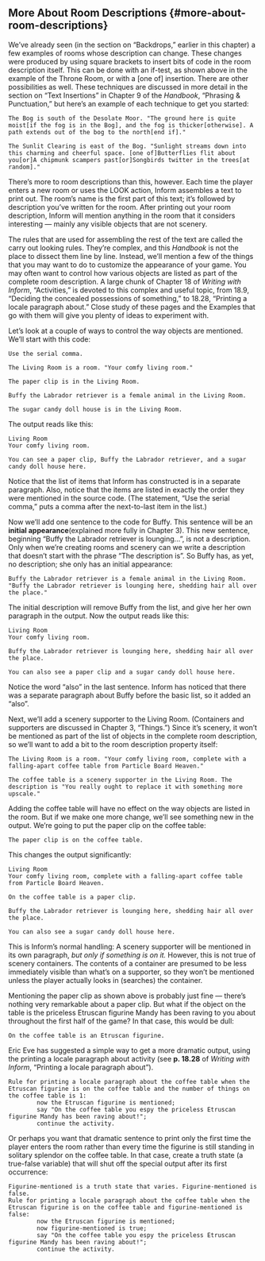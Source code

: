## More About Room Descriptions {#more-about-room-descriptions}

We’ve already seen (in the section on “Backdrops,” earlier in this chapter) a few examples of rooms whose description can change. These changes were produced by using square brackets to insert bits of code in the room description itself. This can be done with an if-test, as shown above in the example of the Throne Room, or with a [one of] insertion. There are other possibilities as well. These techniques are discussed in more detail in the section on “Text Insertions” in Chapter 9 of the _Handbook_, “Phrasing &amp; Punctuation,” but here’s an example of each technique to get you started:

```inform7
The Bog is south of the Desolate Moor. "The ground here is quite moist[if the fog is in the Bog], and the fog is thicker[otherwise]. A path extends out of the bog to the north[end if]."

The Sunlit Clearing is east of the Bog. "Sunlight streams down into this charming and cheerful space. [one of]Butterflies flit about you[or]A chipmunk scampers past[or]Songbirds twitter in the trees[at random]."
```

There’s more to room descriptions than this, however. Each time the player enters a new room or uses the LOOK action, Inform assembles a text to print out. The room’s name is the first part of this text; it’s followed by description you’ve written for the room. After printing out your room description, Inform will mention anything in the room that it considers interesting — mainly any visible objects that are not scenery.

The rules that are used for assembling the rest of the text are called the carry out looking rules. They’re complex, and this _Handbook_ is not the place to dissect them line by line. Instead, we’ll mention a few of the things that you may want to do to customize the appearance of your game. You may often want to control how various objects are listed as part of the complete room description. A large chunk of Chapter 18 of _Writing with Inform_, “Activities,” is devoted to this complex and useful topic, from 18.9, “Deciding the concealed possessions of something,” to 18.28, “Printing a locale paragraph about.” Close study of these pages and the Examples that go with them will give you plenty of ideas to experiment with.

Let’s look at a couple of ways to control the way objects are mentioned. We’ll start with this code:

```inform7
Use the serial comma.

The Living Room is a room. "Your comfy living room."

The paper clip is in the Living Room.

Buffy the Labrador retriever is a female animal in the Living Room.

The sugar candy doll house is in the Living Room.
```

The output reads like this:

```
Living Room
Your comfy living room.

You can see a paper clip, Buffy the Labrador retriever, and a sugar candy doll house here.
```

Notice that the list of items that Inform has constructed is in a separate paragraph. Also, notice that the items are listed in exactly the order they were mentioned in the source code. (The statement, “Use the serial comma,” puts a comma after the next-to-last item in the list.)

Now we’ll add one sentence to the code for Buffy. This sentence will be an **initial appearance**(explained more fully in Chapter 3). This new sentence, beginning “Buffy the Labrador retriever is lounging...”, is not a description. Only when we’re creating rooms and scenery can we write a description that doesn’t start with the phrase “The description is”. So Buffy has, as yet, no description; she only has an initial appearance:

```inform7
Buffy the Labrador retriever is a female animal in the Living Room. "Buffy the Labrador retriever is lounging here, shedding hair all over the place."
```

The initial description will remove Buffy from the list, and give her her own paragraph in the output. Now the output reads like this:

```
Living Room
Your comfy living room.

Buffy the Labrador retriever is lounging here, shedding hair all over the place.

You can also see a paper clip and a sugar candy doll house here.
```

Notice the word “also” in the last sentence. Inform has noticed that there was a separate paragraph about Buffy before the basic list, so it added an “also”.

Next, we’ll add a scenery supporter to the Living Room. (Containers and supporters are discussed in Chapter 3, “Things.”) Since it’s scenery, it won’t be mentioned as part of the list of objects in the complete room description, so we’ll want to add a bit to the room description property itself:

```inform7
The Living Room is a room. "Your comfy living room, complete with a falling-apart coffee table from Particle Board Heaven."

The coffee table is a scenery supporter in the Living Room. The description is "You really ought to replace it with something more upscale."
```

Adding the coffee table will have no effect on the way objects are listed in the room. But if we make one more change, we’ll see something new in the output. We’re going to put the paper clip on the coffee table:

```inform7
The paper clip is on the coffee table.
```

This changes the output significantly:

```
Living Room
Your comfy living room, complete with a falling-apart coffee table from Particle Board Heaven.

On the coffee table is a paper clip.

Buffy the Labrador retriever is lounging here, shedding hair all over the place.

You can also see a sugar candy doll house here.
```

This is Inform’s normal handling: A scenery supporter will be mentioned in its own paragraph, _but only if something is on it._ However, this is not true of scenery containers. The contents of a container are presumed to be less immediately visible than what’s on a supporter, so they won’t be mentioned unless the player actually looks in (searches) the container.

Mentioning the paper clip as shown above is probably just fine — there’s nothing very remarkable about a paper clip. But what if the object on the table is the priceless Etruscan figurine Mandy has been raving to you about throughout the first half of the game? In that case, this would be dull:

```
On the coffee table is an Etruscan figurine.
```

Eric Eve has suggested a simple way to get a more dramatic output, using the printing a locale paragraph about activity (see **p. 18.28** of _Writing with Inform_, “Printing a locale paragraph about”).

```inform7
Rule for printing a locale paragraph about the coffee table when the Etruscan figurine is on the coffee table and the number of things on the coffee table is 1:
        now the Etruscan figurine is mentioned;
        say "On the coffee table you espy the priceless Etruscan figurine Mandy has been raving about!";
        continue the activity.
```

Or perhaps you want that dramatic sentence to print only the first time the player enters the room rather than every time the figurine is still standing in solitary splendor on the coffee table. In that case, create a truth state (a true-false variable) that will shut off the special output after its first occurrence:

```inform7
Figurine-mentioned is a truth state that varies. Figurine-mentioned is false.
Rule for printing a locale paragraph about the coffee table when the Etruscan figurine is on the coffee table and figurine-mentioned is false:
        now the Etruscan figurine is mentioned;
        now figurine-mentioned is true;
        say "On the coffee table you espy the priceless Etruscan figurine Mandy has been raving about!";
        continue the activity.
```
